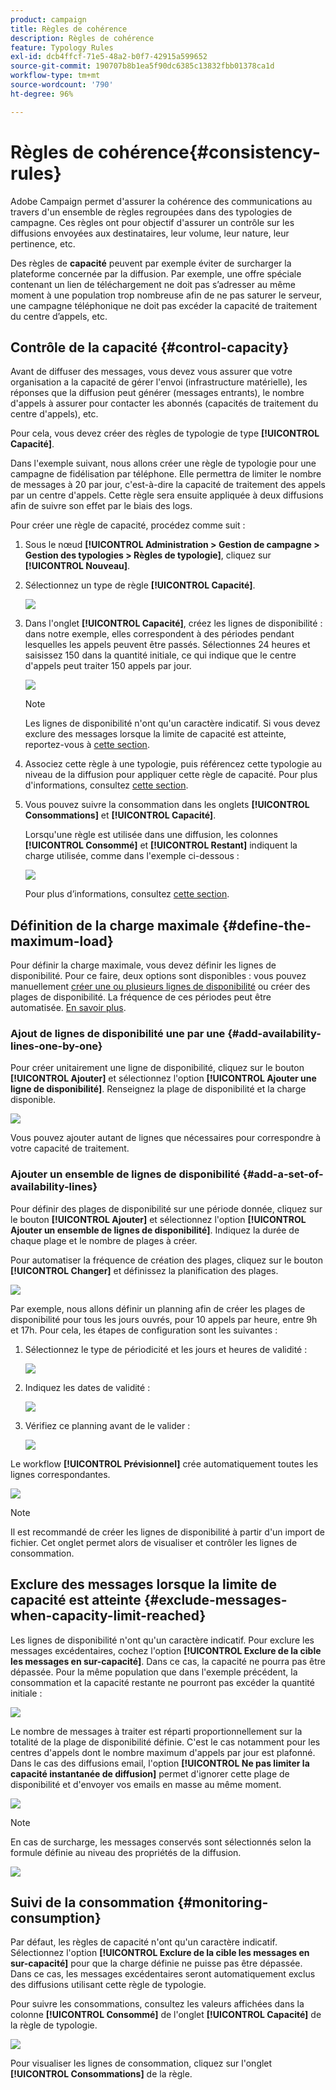 ```yaml
---
product: campaign
title: Règles de cohérence
description: Règles de cohérence
feature: Typology Rules
exl-id: dcb4ffcf-71e5-48a2-b0f7-42915a599652
source-git-commit: 190707b8b1ea5f90dc6385c13832fbb01378ca1d
workflow-type: tm+mt
source-wordcount: '790'
ht-degree: 96%

---
```


# Règles de cohérence{#consistency-rules}

Adobe Campaign permet d&#39;assurer la cohérence des communications au travers d&#39;un ensemble de règles regroupées dans des typologies de campagne. Ces règles ont pour objectif d&#39;assurer un contrôle sur les diffusions envoyées aux destinataires, leur volume, leur nature, leur pertinence, etc.

Des règles de **capacité** peuvent par exemple éviter de surcharger la plateforme concernée par la diffusion. Par exemple, une offre spéciale contenant un lien de téléchargement ne doit pas s’adresser au même moment à une population trop nombreuse afin de ne pas saturer le serveur, une campagne téléphonique ne doit pas excéder la capacité de traitement du centre d’appels, etc.

## Contrôle de la capacité {#control-capacity}

Avant de diffuser des messages, vous devez vous assurer que votre organisation a la capacité de gérer l&#39;envoi (infrastructure matérielle), les réponses que la diffusion peut générer (messages entrants), le nombre d&#39;appels à assurer pour contacter les abonnés (capacités de traitement du centre d&#39;appels), etc.

Pour cela, vous devez créer des règles de typologie de type **[!UICONTROL Capacité]**.

Dans l&#39;exemple suivant, nous allons créer une règle de typologie pour une campagne de fidélisation par téléphone. Elle permettra de limiter le nombre de messages à 20 par jour, c&#39;est-à-dire la capacité de traitement des appels par un centre d&#39;appels. Cette règle sera ensuite appliquée à deux diffusions afin de suivre son effet par le biais des logs.

Pour créer une règle de capacité, procédez comme suit :

1. Sous le nœud **[!UICONTROL Administration > Gestion de campagne > Gestion des typologies > Règles de typologie]**, cliquez sur **[!UICONTROL Nouveau]**.
1. Sélectionnez un type de règle **[!UICONTROL Capacité]**.

   ![](assets/campaign_opt_create_capacity_01.png)

1. Dans l&#39;onglet **[!UICONTROL Capacité]**, créez les lignes de disponibilité : dans notre exemple, elles correspondent à des périodes pendant lesquelles les appels peuvent être passés. Sélectionnes 24 heures et saisissez 150 dans la quantité initiale, ce qui indique que le centre d&#39;appels peut traiter 150 appels par jour.

   ![](assets/campaign_opt_create_capacity_02.png)

   >[!NOTE]
   >
   >Les lignes de disponibilité n&#39;ont qu&#39;un caractère indicatif. Si vous devez exclure des messages lorsque la limite de capacité est atteinte, reportez-vous à [cette section](#exclude-messages-when-capacity-limit-reached).

1. Associez cette règle à une typologie, puis référencez cette typologie au niveau de la diffusion pour appliquer cette règle de capacité. Pour plus d&#39;informations, consultez [cette section](apply-rules.md#apply-a-typology-to-a-delivery).
1. Vous pouvez suivre la consommation dans les onglets **[!UICONTROL Consommations]** et **[!UICONTROL Capacité]**.

   Lorsqu&#39;une règle est utilisée dans une diffusion, les colonnes **[!UICONTROL Consommé]** et **[!UICONTROL Restant]** indiquent la charge utilisée, comme dans l&#39;exemple ci-dessous :

   ![](assets/campaign_opt_create_capacity_03.png)

   Pour plus d’informations, consultez [cette section](#monitor-consumption).

## Définition de la charge maximale {#define-the-maximum-load}

Pour définir la charge maximale, vous devez définir les lignes de disponibilité. Pour ce faire, deux options sont disponibles : vous pouvez manuellement [créer une ou plusieurs lignes de disponibilité](#add-availability-lines-one-by-one) ou créer des plages de disponibilité. La fréquence de ces périodes peut être automatisée. [En savoir plus](#add-a-set-of-availability-lines).

### Ajout de lignes de disponibilité une par une {#add-availability-lines-one-by-one}

Pour créer unitairement une ligne de disponibilité, cliquez sur le bouton **[!UICONTROL Ajouter]** et sélectionnez l&#39;option **[!UICONTROL Ajouter une ligne de disponibilité]**. Renseignez la plage de disponibilité et la charge disponible.

![](assets/campaign_opt_create_capacity_02.png)

Vous pouvez ajouter autant de lignes que nécessaires pour correspondre à votre capacité de traitement.

### Ajouter un ensemble de lignes de disponibilité {#add-a-set-of-availability-lines}

Pour définir des plages de disponibilité sur une période donnée, cliquez sur le bouton **[!UICONTROL Ajouter]** et sélectionnez l&#39;option **[!UICONTROL Ajouter un ensemble de lignes de disponibilité]**. Indiquez la durée de chaque plage et le nombre de plages à créer.

Pour automatiser la fréquence de création des plages, cliquez sur le bouton **[!UICONTROL Changer]** et définissez la planification des plages.

![](assets/campaign_opt_create_capacity_07.png)

Par exemple, nous allons définir un planning afin de créer les plages de disponibilité pour tous les jours ouvrés, pour 10 appels par heure, entre 9h et 17h. Pour cela, les étapes de configuration sont les suivantes :

1. Sélectionnez le type de périodicité et les jours et heures de validité :

   ![](assets/campaign_opt_create_capacity_08.png)

1. Indiquez les dates de validité :

   ![](assets/campaign_opt_create_capacity_09.png)

1. Vérifiez ce planning avant de le valider :

   ![](assets/campaign_opt_create_capacity_10.png)

Le workflow **[!UICONTROL Prévisionnel]** crée automatiquement toutes les lignes correspondantes.

![](assets/campaign_opt_create_capacity_12.png)

>[!NOTE]
>
>Il est recommandé de créer les lignes de disponibilité à partir d&#39;un import de fichier. Cet onglet permet alors de visualiser et contrôler les lignes de consommation.

## Exclure des messages lorsque la limite de capacité est atteinte {#exclude-messages-when-capacity-limit-reached}

Les lignes de disponibilité n&#39;ont qu&#39;un caractère indicatif. Pour exclure les messages excédentaires, cochez l&#39;option **[!UICONTROL Exclure de la cible les messages en sur-capacité]**. Dans ce cas, la capacité ne pourra pas être dépassée. Pour la même population que dans l&#39;exemple précédent, la consommation et la capacité restante ne pourront pas excéder la quantité initiale :

![](assets/campaign_opt_create_capacity_04.png)

Le nombre de messages à traiter est réparti proportionnellement sur la totalité de la plage de disponibilité définie. C&#39;est le cas notamment pour les centres d&#39;appels dont le nombre maximum d&#39;appels par jour est plafonné. Dans le cas des diffusions email, l&#39;option **[!UICONTROL Ne pas limiter la capacité instantanée de diffusion]** permet d&#39;ignorer cette plage de disponibilité et d&#39;envoyer vos emails en masse au même moment.

![](assets/campaign_opt_create_capacity_05.png)

>[!NOTE]
>
>En cas de surcharge, les messages conservés sont sélectionnés selon la formule définie au niveau des propriétés de la diffusion.

![](assets/campaign_opt_create_capacity_06.png)

## Suivi de la consommation {#monitoring-consumption}

Par défaut, les règles de capacité n&#39;ont qu&#39;un caractère indicatif. Sélectionnez l&#39;option **[!UICONTROL Exclure de la cible les messages en sur-capacité]** pour que la charge définie ne puisse pas être dépassée. Dans ce cas, les messages excédentaires seront automatiquement exclus des diffusions utilisant cette règle de typologie.

Pour suivre les consommations, consultez les valeurs affichées dans la colonne **[!UICONTROL Consommé]** de l&#39;onglet **[!UICONTROL Capacité]** de la règle de typologie.

![](assets/campaign_opt_create_capacity_04.png)

Pour visualiser les lignes de consommation, cliquez sur l&#39;onglet **[!UICONTROL Consommations]** de la règle.
